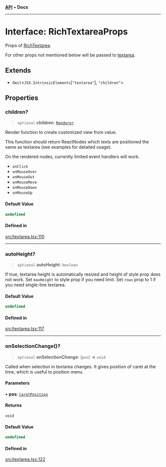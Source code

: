 [**API**](../API.md) • **Docs**

***

# Interface: RichTextareaProps

Props of [RichTextarea](../functions/RichTextarea.md).

For other props not mentioned below will be passed to [textarea](https://developer.mozilla.org/en-US/docs/Web/API/HTMLTextAreaElement).

## Extends

- `Omit`\<`JSX.IntrinsicElements`\[`"textarea"`\], `"children"`\>

## Properties

### children?

> `optional` **children**: [`Renderer`](../type-aliases/Renderer.md)

Render function to create customized view from value.

This function should return ReactNodes which texts are positioned the same as textarea (see examples for detailed usage).

On the rendered nodes, currently limited event handlers will work.
- `onClick`
- `onMouseOver`
- `onMouseOut`
- `onMouseMove`
- `onMouseDown`
- `onMouseUp`

#### Default Value

```ts
undefined
```

#### Defined in

[src/textarea.tsx:110](https://github.com/inokawa/rich-textarea/blob/f68d9e7ccb43f4a3c1bc208fe5bee1c78fa77f0e/src/textarea.tsx#L110)

***

### autoHeight?

> `optional` **autoHeight**: `boolean`

If true, textarea height is automatically resized and height of style prop does not work.
Set `maxHeight` to style prop if you need limit.
Set `rows` prop to 1 if you need single-line textarea.

#### Default Value

```ts
undefined
```

#### Defined in

[src/textarea.tsx:117](https://github.com/inokawa/rich-textarea/blob/f68d9e7ccb43f4a3c1bc208fe5bee1c78fa77f0e/src/textarea.tsx#L117)

***

### onSelectionChange()?

> `optional` **onSelectionChange**: (`pos`) => `void`

Called when selection in textarea changes. It gives position of caret at the time, which is useful to position menu.

#### Parameters

• **pos**: [`CaretPosition`](../type-aliases/CaretPosition.md)

#### Returns

`void`

#### Default Value

```ts
undefined
```

#### Defined in

[src/textarea.tsx:122](https://github.com/inokawa/rich-textarea/blob/f68d9e7ccb43f4a3c1bc208fe5bee1c78fa77f0e/src/textarea.tsx#L122)
